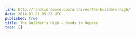 ```yaml
---
link: http://randsinrepose.com/archives/the-builders-high/
date: 2014-01-21 05:23 UTC
published: true
title: The Builder’s High – Rands in Repose
tags: []
---
```



